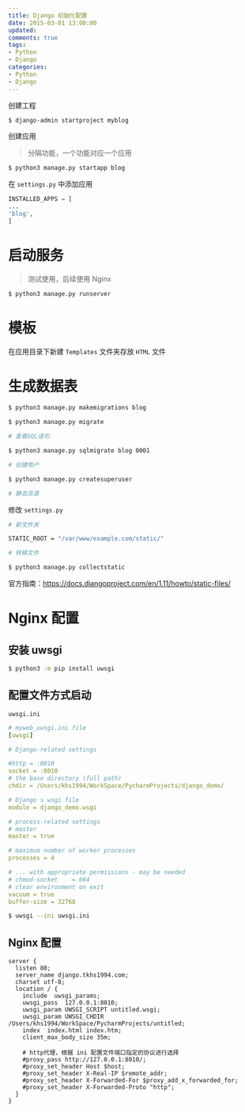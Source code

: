```yaml
---
title: Django 初始化配置
date: 2015-03-01 13:00:00
updated:
comments: true
tags:
- Python
- Django
categories:
- Python
- Django
---
```


创建工程

```bash
$ django-admin startproject myblog
```

<!--more-->

创建应用

>分隔功能，一个功能对应一个应用

```bash
$ python3 manage.py startapp blog
```

在 `settings.py` 中添加应用

```python
INSTALLED_APPS = [
...
'blog',
]
```

# 启动服务

>测试使用，后续使用 Nginx

```bash
$ python3 manage.py runserver
```

# 模板

在应用目录下新建 `Templates` 文件夹存放 `HTML` 文件

# 生成数据表

```bash
$ python3 manage.py makemigrations blog

$ python3 manage.py migrate

# 查看SQL语句

$ python3 manage.py sqlmigrate blog 0001

# 创建用户

$ python3 manage.py createsuperuser

# 静态资源
```

修改 `settings.py`

```bash
# 新文件夹

STATIC_ROOT = "/var/www/example.com/static/"

# 转移文件

$ python3 manage.py collectstatic
```

官方指南：https://docs.djangoproject.com/en/1.11/howto/static-files/

# Nginx 配置

## 安装 uwsgi

```bash
$ python3 -m pip install uwsgi
```

## 配置文件方式启动

`uwsgi.ini`

```yaml
# myweb_uwsgi.ini file
[uwsgi]

# Django-related settings

#http = :8010
socket = :8010
# the base directory (full path)
chdir = /Users/khs1994/WorkSpace/PycharmProjects/django_demo/

# Django s wsgi file
module = django_demo.wsgi

# process-related settings
# master
master = true

# maximum number of worker processes
processes = 4

# ... with appropriate permissions - may be needed
# chmod-socket    = 664
# clear environment on exit
vacuum = true
buffer-size = 32768
```

```bash
$ uwsgi --ini uwsgi.ini
```

## Nginx 配置

```nginx
server {
  listen 80;
  server_name django.tkhs1994.com;
  charset utf-8;
  location / {
    include  uwsgi_params;
    uwsgi_pass  127.0.0.1:8010;
    uwsgi_param UWSGI_SCRIPT untitled.wsgi;
    uwsgi_param UWSGI_CHDIR /Users/khs1994/WorkSpace/PycharmProjects/untitled;
    index  index.html index.htm;
    client_max_body_size 35m;

    # http代理，根据 ini 配置文件端口指定的协议进行选择
    #proxy_pass http://127.0.0.1:8010/;
    #proxy_set_header Host $host;
    #proxy_set_header X-Real-IP $remote_addr;
    #proxy_set_header X-Forwarded-For $proxy_add_x_forwarded_for;
    #proxy_set_header X-Forwarded-Proto "http";
  }
}
```
